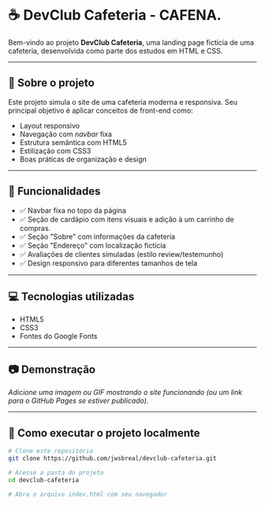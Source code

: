 # ☕ DevClub Cafeteria - CAFENA.

Bem-vindo ao projeto **DevClub Cafeteria**, uma landing page fictícia de uma cafeteria, desenvolvida como parte dos estudos em HTML e CSS.

---

## 🔎 Sobre o projeto

Este projeto simula o site de uma cafeteria moderna e responsiva. Seu principal objetivo é aplicar conceitos de front-end como:

- Layout responsivo
- Navegação com _navbar_ fixa
- Estrutura semântica com HTML5
- Estilização com CSS3
- Boas práticas de organização e design

---

## 🎯 Funcionalidades

- ✅ Navbar fixa no topo da página
- ✅ Seção de cardápio com itens visuais e adição à um carrinho de compras.
- ✅ Seção "Sobre" com informações da cafeteria
- ✅ Seção "Endereço" com localização fictícia
- ✅ Avaliações de clientes simuladas (estilo review/testemunho)
- ✅ Design responsivo para diferentes tamanhos de tela

---

## 💻 Tecnologias utilizadas

- HTML5
- CSS3
- Fontes do Google Fonts

---

## 📷 Demonstração

*Adicione uma imagem ou GIF mostrando o site funcionando (ou um link para o GitHub Pages se estiver publicado).*

---

## 🚀 Como executar o projeto localmente

```bash
# Clone este repositório
git clone https://github.com/jwsbreal/devclub-cafeteria.git

# Acesse a pasta do projeto
cd devclub-cafeteria

# Abra o arquivo index.html com seu navegador
